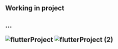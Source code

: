 <h2>Working in project<h2>...


![flutterProject](https://user-images.githubusercontent.com/98491571/159301049-9fa5692d-d950-410a-bee6-72e11cdb67db.png)
![flutterProject (2)](https://user-images.githubusercontent.com/98491571/159542275-326969fe-67e3-4e36-8aea-7c40637cefd4.png)
